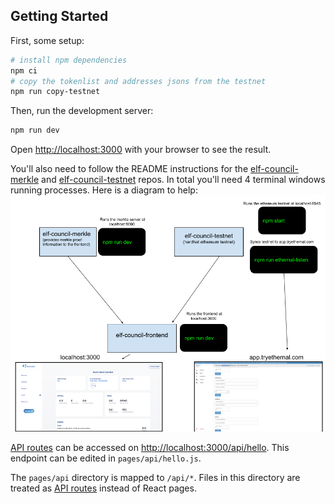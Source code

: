 ## Getting Started

First, some setup:

```bash
# install npm dependencies
npm ci
# copy the tokenlist and addresses jsons from the testnet
npm run copy-testnet
```

Then, run the development server:

```bash
npm run dev
```

Open [http://localhost:3000](http://localhost:3000) with your browser to see the result.

You'll also need to follow the README instructions for the [elf-council-merkle](https://github.com/delvtech/elf-council-merkle) and
[elf-council-testnet](https://github.com/delvtech/elf-council-testnet) repos. In total you'll need 4 terminal windows running processes. Here is a
diagram to help:
![Deveopment Setup](./elf-council-dev-setup.png)

[API routes](https://nextjs.org/docs/api-routes/introduction) can be accessed on [http://localhost:3000/api/hello](http://localhost:3000/api/hello). This endpoint can be edited in `pages/api/hello.js`.

The `pages/api` directory is mapped to `/api/*`. Files in this directory are treated as [API routes](https://nextjs.org/docs/api-routes/introduction) instead of React pages.
